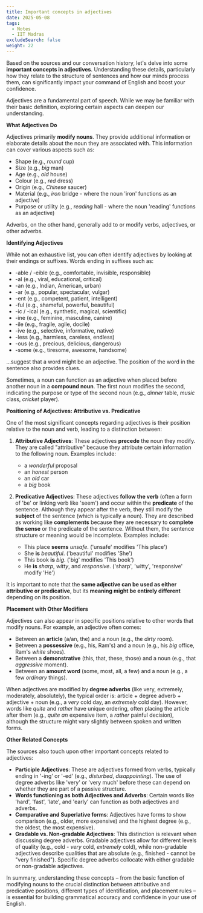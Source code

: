 ```yaml
---
title: Important concepts in adjectives
date: 2025-05-08
tags:
  - Notes 
  - IIT Madras
excludeSearch: false
weight: 22
---
```


Based on the sources and our conversation history, let's delve into some **important concepts in adjectives**. Understanding these details, particularly how they relate to the structure of sentences and how our minds process them, can significantly impact your command of English and boost your confidence.

Adjectives are a fundamental part of speech. While we may be familiar with their basic definition, exploring certain aspects can deepen our understanding.

**What Adjectives Do**

Adjectives primarily **modify nouns**. They provide additional information or elaborate details about the noun they are associated with. This information can cover various aspects such as:

*   Shape (e.g., *round* cup)
*   Size (e.g., *big* man)
*   Age (e.g., *old* house)
*   Colour (e.g., *red* dress)
*   Origin (e.g., *Chinese* saucer)
*   Material (e.g., *iron* bridge - where the noun 'iron' functions as an adjective)
*   Purpose or utility (e.g., *reading* hall - where the noun 'reading' functions as an adjective)

Adverbs, on the other hand, generally add to or modify verbs, adjectives, or other adverbs.

**Identifying Adjectives**

While not an exhaustive list, you can often identify adjectives by looking at their endings or suffixes. Words ending in suffixes such as:

*   -able / -eible (e.g., comfortable, invisible, responsible)
*   -al (e.g., viral, educational, critical)
*   -an (e.g., Indian, American, urban)
*   -ar (e.g., popular, spectacular, vulgar)
*   -ent (e.g., competent, patient, intelligent)
*   -ful (e.g., shameful, powerful, beautiful)
*   -ic / -ical (e.g., synthetic, magical, scientific)
*   -ine (e.g., feminine, masculine, canine)
*   -ile (e.g., fragile, agile, docile)
*   -ive (e.g., selective, informative, native)
*   -less (e.g., harmless, careless, endless)
*   -ous (e.g., precious, delicious, dangerous)
*   -some (e.g., tiresome, awesome, handsome)

...suggest that a word might be an adjective. The position of the word in the sentence also provides clues.

Sometimes, a noun can function as an adjective when placed before another noun in a **compound noun**. The first noun modifies the second, indicating the purpose or type of the second noun (e.g., *dinner* table, *music* class, *cricket* player).

**Positioning of Adjectives: Attributive vs. Predicative**

One of the most significant concepts regarding adjectives is their position relative to the noun and verb, leading to a distinction between:

1.  **Attributive Adjectives**: These adjectives **precede** the noun they modify. They are called "attributive" because they attribute certain information to the following noun. Examples include:
    *   a *wonderful* proposal
    *   an *honest* person
    *   an *old* car
    *   a *big* book

2.  **Predicative Adjectives**: These adjectives **follow the verb** (often a form of 'be' or linking verb like 'seem') and occur within the **predicate** of the sentence. Although they appear after the verb, they still modify the **subject** of the sentence (which is typically a noun). They are described as working like **complements** because they are necessary to **complete the sense** or the predicate of the sentence. Without them, the sentence structure or meaning would be incomplete. Examples include:
    *   This place **seems** *unsafe*. ('unsafe' modifies 'This place')
    *   She **is** *beautiful*. ('beautiful' modifies 'She')
    *   This book **is** *big*. ('big' modifies 'This book')
    *   He **is** *sharp*, *witty*, and *responsive*. ('sharp', 'witty', 'responsive' modify 'He')

It is important to note that the **same adjective can be used as either attributive or predicative**, but its **meaning might be entirely different** depending on its position.

**Placement with Other Modifiers**

Adjectives can also appear in specific positions relative to other words that modify nouns. For example, an adjective often comes:

*   Between an **article** (a/an, the) and a noun (e.g., the *dirty* room).
*   Between a **possessive** (e.g., his, Ram's) and a noun (e.g., his *big* office, Ram's *white* shoes).
*   Between a **demonstrative** (this, that, these, those) and a noun (e.g., that *aggressive* moment).
*   Between an **amount word** (some, most, all, a few) and a noun (e.g., a few *ordinary* things).

When adjectives are modified by **degree adverbs** (like very, extremely, moderately, absolutely), the typical order is: article + degree adverb + adjective + noun (e.g., a *very* cold day, an *extremely* cold day). However, words like *quite* and *rather* have unique ordering, often placing the article after them (e.g., *quite an* expensive item, a *rather* painful decision), although the structure might vary slightly between spoken and written forms.

**Other Related Concepts**

The sources also touch upon other important concepts related to adjectives:

*   **Participle Adjectives**: These are adjectives formed from verbs, typically ending in '-ing' or '-ed' (e.g., *disturbed*, *disappointing*). The use of degree adverbs like 'very' or 'very much' before these can depend on whether they are part of a passive structure.
*   **Words functioning as both Adjectives and Adverbs**: Certain words like 'hard', 'fast', 'late', and 'early' can function as both adjectives and adverbs.
*   **Comparative and Superlative forms**: Adjectives have forms to show comparison (e.g., older, more expensive) and the highest degree (e.g., the oldest, the most expensive).
*   **Gradable vs. Non-gradable Adjectives**: This distinction is relevant when discussing degree adverbs. Gradable adjectives allow for different levels of quality (e.g., cold - *very* cold, *extremely* cold), while non-gradable adjectives describe qualities that are absolute (e.g., finished - cannot be "very finished"). Specific degree adverbs collocate with either gradable or non-gradable adjectives.

In summary, understanding these concepts – from the basic function of modifying nouns to the crucial distinction between attributive and predicative positions, different types of identification, and placement rules – is essential for building grammatical accuracy and confidence in your use of English.